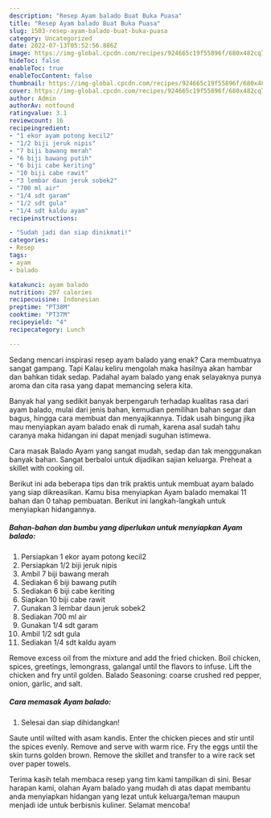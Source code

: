```yaml
---
description: "Resep Ayam balado Buat Buka Puasa"
title: "Resep Ayam balado Buat Buka Puasa"
slug: 1503-resep-ayam-balado-buat-buka-puasa
category: Uncategorized
date: 2022-07-13T05:52:56.886Z
image: https://img-global.cpcdn.com/recipes/924665c19f55896f/680x482cq70/ayam-balado-foto-resep-utama.jpg
hideToc: false
enableToc: true
enableTocContent: false
thumbnail: https://img-global.cpcdn.com/recipes/924665c19f55896f/680x482cq70/ayam-balado-foto-resep-utama.jpg
cover: https://img-global.cpcdn.com/recipes/924665c19f55896f/680x482cq70/ayam-balado-foto-resep-utama.jpg
author: Admin
authorAv: notfound
ratingvalue: 3.1
reviewcount: 16
recipeingredient:
- "1 ekor ayam potong kecil2"
- "1/2 biji jeruk nipis"
- "7 biji bawang merah"
- "6 biji bawang putih"
- "6 biji cabe keriting"
- "10 biji cabe rawit"
- "3 lembar daun jeruk sobek2"
- "700 ml air"
- "1/4 sdt garam"
- "1/2 sdt gula"
- "1/4 sdt kaldu ayam"
recipeinstructions:

- "Sudah jadi dan siap dinikmati!"
categories:
- Resep
tags:
- ayam
- balado

katakunci: ayam balado 
nutrition: 297 calories
recipecuisine: Indonesian
preptime: "PT38M"
cooktime: "PT37M"
recipeyield: "4"
recipecategory: Lunch

---
```



Sedang mencari inspirasi resep ayam balado yang enak? Cara membuatnya sangat gampang. Tapi Kalau keliru mengolah maka hasilnya akan hambar dan bahkan tidak sedap. Padahal ayam balado yang enak selayaknya punya aroma dan cita rasa yang dapat memancing selera kita.


Banyak hal yang sedikit banyak berpengaruh terhadap kualitas rasa dari ayam balado, mulai dari jenis bahan, kemudian pemilihan bahan segar dan bagus, hingga cara membuat dan menyajikannya. Tidak usah bingung jika mau menyiapkan ayam balado enak di rumah, karena asal sudah tahu caranya maka hidangan ini dapat menjadi suguhan istimewa.

Cara masak Balado Ayam yang sangat mudah, sedap dan tak menggunakan banyak bahan. Sangat berbaloi untuk dijadikan sajian keluarga. Preheat a skillet with cooking oil.


Berikut ini ada beberapa tips dan trik praktis untuk membuat ayam balado yang siap dikreasikan. Kamu bisa menyiapkan Ayam balado memakai 11 bahan dan 0 tahap pembuatan. Berikut ini langkah-langkah untuk menyiapkan hidangannya.

<!--inarticleads1-->

##### Bahan-bahan dan bumbu yang diperlukan untuk menyiapkan Ayam balado:

1. Persiapkan 1 ekor ayam potong kecil2
1. Persiapkan 1/2 biji jeruk nipis
1. Ambil 7 biji bawang merah
1. Sediakan 6 biji bawang putih
1. Sediakan 6 biji cabe keriting
1. Siapkan 10 biji cabe rawit
1. Gunakan 3 lembar daun jeruk sobek2
1. Sediakan 700 ml air
1. Gunakan 1/4 sdt garam
1. Ambil 1/2 sdt gula
1. Sediakan 1/4 sdt kaldu ayam


Remove excess oil from the mixture and add the fried chicken. Boil chicken, spices, greetings, lemongrass, galangal until the flavors to infuse. Lift the chicken and fry until golden. Balado Seasoning: coarse crushed red pepper, onion, garlic, and salt. 

<!--inarticleads2-->

##### Cara memasak Ayam balado:


1. Selesai dan siap dihidangkan!

Saute until wilted with asam kandis. Enter the chicken pieces and stir until the spices evenly. Remove and serve with warm rice. Fry the eggs until the skin turns golden brown. Remove the skillet and transfer to a wire rack set over paper towels. 

Terima kasih telah membaca resep yang tim kami tampilkan di sini. Besar harapan kami, olahan Ayam balado yang mudah di atas dapat membantu anda menyiapkan hidangan yang lezat untuk keluarga/teman maupun menjadi ide untuk berbisnis kuliner. Selamat mencoba!
